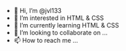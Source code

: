 - 👋 Hi, I’m @jvl133
- 👀 I’m interested in HTML & CSS
- 🌱 I’m currently learning HTML & CSS
- 💞️ I’m looking to collaborate on ...
- 📫 How to reach me ...

<!---
jvl133/jvl133 is a ✨ special ✨ repository because its `README.md` (this file) appears on your GitHub profile.
You can click the Preview link to take a look at your changes.
--->
